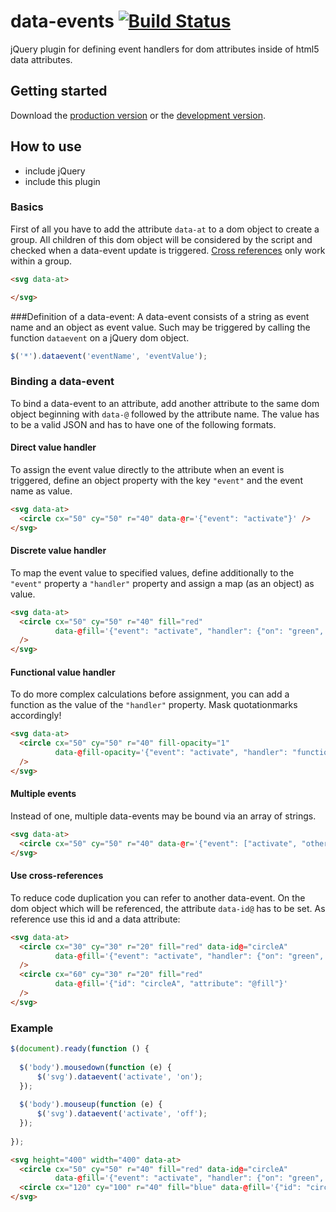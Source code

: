 # data-events [![Build Status](https://travis-ci.org/ssauermann/data-events.svg?branch=master)](https://travis-ci.org/ssauermann/data-events)
jQuery plugin for defining event handlers for dom attributes inside of html5 data attributes.

## Getting started
Download the [production version][min] or the [development version][max].

[min]: https://raw.github.com/ssauermann/data-events/master/dist/jquery.data-events.min.js
[max]: https://raw.github.com/ssauermann/data-events/master/dist/jquery.data-events.js

## How to use
- include jQuery
- include this plugin

### Basics
First of all you have to add the attribute `data-at` to a dom object to create a group. All children of this dom object will be considered by the script and checked when a data-event update is triggered. [Cross references](#use-cross-references) only work within a group.

```html
<svg data-at>

</svg>
```

###Definition of a data-event:
A data-event consists of a string as event name and an object as event value. Such may be triggered by calling the function `dataevent` on a jQuery dom object.

```js
$('*').dataevent('eventName', 'eventValue');
```

### Binding a data-event
To bind a data-event to an attribute, add another attribute to the same dom object beginning with `data-@` followed by the attribute name. The value has to be a valid JSON and has to have one of the following formats.

#### Direct value handler
To assign the event value directly to the attribute when an event is triggered, define an object property with the key `"event"` and the event name as value.
```html
<svg data-at>
  <circle cx="50" cy="50" r="40" data-@r='{"event": "activate"}' />
</svg>
```

#### Discrete value handler
To map the event value to specified values, define additionally to the `"event"` property a `"handler"` property and assign a map (as an object) as value.
```html
<svg data-at>
  <circle cx="50" cy="50" r="40" fill="red"
          data-@fill='{"event": "activate", "handler": {"on": "green", "off": "red"} }'
  />
</svg>
```

#### Functional value handler
To do more complex calculations before assignment, you can add a function as the value of the `"handler"` property. Mask quotationmarks accordingly!
```html
<svg data-at>
  <circle cx="50" cy="50" r="40" fill-opacity="1"
          data-@fill-opacity='{"event": "activate", "handler": "function(event, val){return (val%100)/100;}" }'
  />
</svg>
```

#### Multiple events
Instead of one, multiple data-events may be bound via an array of strings.
```html
<svg data-at>
  <circle cx="50" cy="50" r="40" data-@r='{"event": ["activate", "other"] }' />
</svg>
```

#### Use cross-references
To reduce code duplication you can refer to another data-event. On the dom object which will be referenced, the attribute `data-id@` has to be set. As reference use this id and a data attribute:
```html
<svg data-at>
  <circle cx="30" cy="30" r="20" fill="red" data-id@="circleA"
          data-@fill='{"event": "activate", "handler": {"on": "green", "off": "red"} }'
  />
  <circle cx="60" cy="30" r="20" fill="red"
          data-@fill='{"id": "circleA", "attribute": "@fill"}'
  />
</svg>
```

### Example
```js
$(document).ready(function () {
  
  $('body').mousedown(function (e) {
      $('svg').dataevent('activate', 'on');
  });
  
  $('body').mouseup(function (e) {
      $('svg').dataevent('activate', 'off');
  });
  
});
```
```html
<svg height="400" width="400" data-at>
  <circle cx="50" cy="50" r="40" fill="red" data-id@="circleA"
          data-@fill='{"event": "activate", "handler": {"on": "green", "off": "red"}}' />
  <circle cx="120" cy="100" r="40" fill="blue" data-@fill='{"id": "circleA", "attribute": "@fill"}' />
</svg>
```
